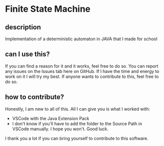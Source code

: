 # Finite State Machine
## description
Implementation of a deterministic automaton in JAVA that I made for school
## can I use this?
If you can find a reason for it and it works, feel free to do so. You can report any issues on the Issues tab here on GitHub. If I have the time and energy to work on it I will try my best. If anyone wants to contribute to this, feel free to do so.
## how to contribute?
Honestly, I am new to all of this. All I can give you is what I worked with:

- VSCode with the Java Extension Pack
- I don't know if you'll have to add the folder to the Source Path in VSCode manually. I hope you won't. Good luck.

I thank you a lot if you can bring yourself to contribute to this software.
